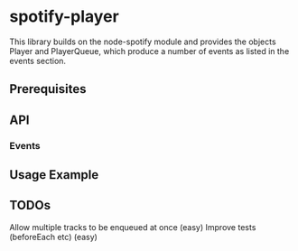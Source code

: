 # spotify-player

This library builds on the node-spotify module and provides the objects Player and PlayerQueue, which produce a number of events as listed in the events section.

## Prerequisites

## API

### Events

## Usage Example

## TODOs

Allow multiple tracks to be enqueued at once (easy)
Improve tests (beforeEach etc) (easy)
